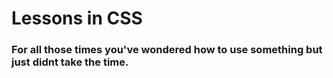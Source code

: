 # Lessons in CSS

### For all those times you've wondered how to use something but just didnt take the time.
<br/>
<br/>

<Posts page="lessons" />